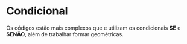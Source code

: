 # Condicional

Os códigos estão mais complexos que e utilizam os condicionais **SE** e **SENÃO**, além de trabalhar formar geométricas.
